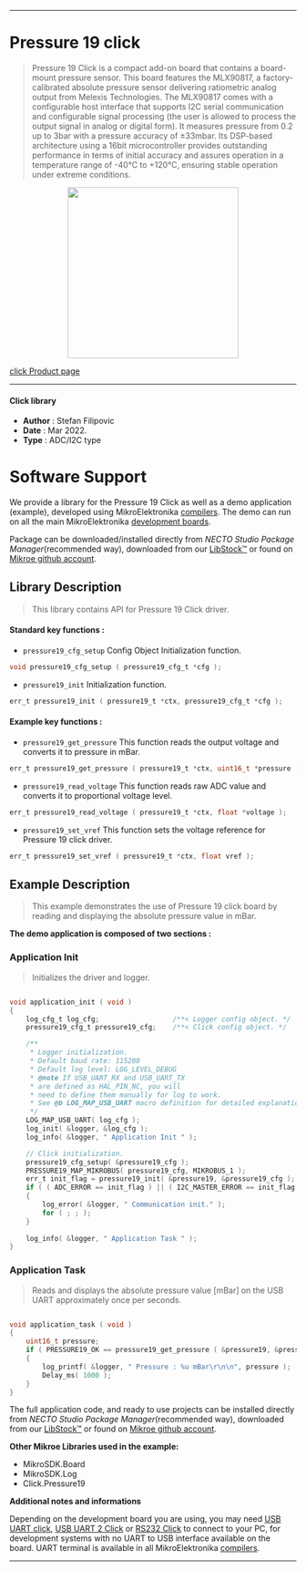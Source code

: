 
---
# Pressure 19 click

> Pressure 19 Click is a compact add-on board that contains a board-mount pressure sensor. This board features the MLX90817, a factory-calibrated absolute pressure sensor delivering ratiometric analog output from Melexis Technologies. The MLX90817 comes with a configurable host interface that supports I2C serial communication and configurable signal processing (the user is allowed to process the output signal in analog or digital form). It measures pressure from 0.2 up to 3bar with a pressure accuracy of ±33mbar. Its DSP-based architecture using a 16bit microcontroller provides outstanding performance in terms of initial accuracy and assures operation in a temperature range of -40°C to +120°C, ensuring stable operation under extreme conditions.

<p align="center">
  <img src="https://download.mikroe.com/images/click_for_ide/pressure19_click.png" height=300px>
</p>

[click Product page](https://www.mikroe.com/pressure-19-click)

---


#### Click library

- **Author**        : Stefan Filipovic
- **Date**          : Mar 2022.
- **Type**          : ADC/I2C type


# Software Support

We provide a library for the Pressure 19 Click
as well as a demo application (example), developed using MikroElektronika
[compilers](https://www.mikroe.com/necto-studio).
The demo can run on all the main MikroElektronika [development boards](https://www.mikroe.com/development-boards).

Package can be downloaded/installed directly from *NECTO Studio Package Manager*(recommended way), downloaded from our [LibStock&trade;](https://libstock.mikroe.com) or found on [Mikroe github account](https://github.com/MikroElektronika/mikrosdk_click_v2/tree/master/clicks).

## Library Description

> This library contains API for Pressure 19 Click driver.

#### Standard key functions :

- `pressure19_cfg_setup` Config Object Initialization function.
```c
void pressure19_cfg_setup ( pressure19_cfg_t *cfg );
```

- `pressure19_init` Initialization function.
```c
err_t pressure19_init ( pressure19_t *ctx, pressure19_cfg_t *cfg );
```

#### Example key functions :

- `pressure19_get_pressure` This function reads the output voltage and converts it to pressure in mBar.
```c
err_t pressure19_get_pressure ( pressure19_t *ctx, uint16_t *pressure );
```

- `pressure19_read_voltage` This function reads raw ADC value and converts it to proportional voltage level.
```c
err_t pressure19_read_voltage ( pressure19_t *ctx, float *voltage );
```

- `pressure19_set_vref` This function sets the voltage reference for Pressure 19 click driver.
```c
err_t pressure19_set_vref ( pressure19_t *ctx, float vref );
```

## Example Description

> This example demonstrates the use of Pressure 19 click board by reading and displaying the absolute pressure value in mBar.

**The demo application is composed of two sections :**

### Application Init

> Initializes the driver and logger.

```c

void application_init ( void )
{
    log_cfg_t log_cfg;                  /**< Logger config object. */
    pressure19_cfg_t pressure19_cfg;    /**< Click config object. */

    /** 
     * Logger initialization.
     * Default baud rate: 115200
     * Default log level: LOG_LEVEL_DEBUG
     * @note If USB_UART_RX and USB_UART_TX 
     * are defined as HAL_PIN_NC, you will 
     * need to define them manually for log to work. 
     * See @b LOG_MAP_USB_UART macro definition for detailed explanation.
     */
    LOG_MAP_USB_UART( log_cfg );
    log_init( &logger, &log_cfg );
    log_info( &logger, " Application Init " );

    // Click initialization.
    pressure19_cfg_setup( &pressure19_cfg );
    PRESSURE19_MAP_MIKROBUS( pressure19_cfg, MIKROBUS_1 );
    err_t init_flag = pressure19_init( &pressure19, &pressure19_cfg );
    if ( ( ADC_ERROR == init_flag ) || ( I2C_MASTER_ERROR == init_flag ) )
    {
        log_error( &logger, " Communication init." );
        for ( ; ; );
    }
    
    log_info( &logger, " Application Task " );
}

```

### Application Task

> Reads and displays the absolute pressure value [mBar] on the USB UART approximately once per seconds.

```c

void application_task ( void )
{
    uint16_t pressure;
    if ( PRESSURE19_OK == pressure19_get_pressure ( &pressure19, &pressure ) ) 
    {
        log_printf( &logger, " Pressure : %u mBar\r\n\n", pressure );
        Delay_ms( 1000 );
    }
}

```

The full application code, and ready to use projects can be installed directly from *NECTO Studio Package Manager*(recommended way), downloaded from our [LibStock&trade;](https://libstock.mikroe.com) or found on [Mikroe github account](https://github.com/MikroElektronika/mikrosdk_click_v2/tree/master/clicks).

**Other Mikroe Libraries used in the example:**

- MikroSDK.Board
- MikroSDK.Log
- Click.Pressure19

**Additional notes and informations**

Depending on the development board you are using, you may need
[USB UART click](https://www.mikroe.com/usb-uart-click),
[USB UART 2 Click](https://www.mikroe.com/usb-uart-2-click) or
[RS232 Click](https://www.mikroe.com/rs232-click) to connect to your PC, for
development systems with no UART to USB interface available on the board. UART
terminal is available in all MikroElektronika
[compilers](https://shop.mikroe.com/compilers).

---
